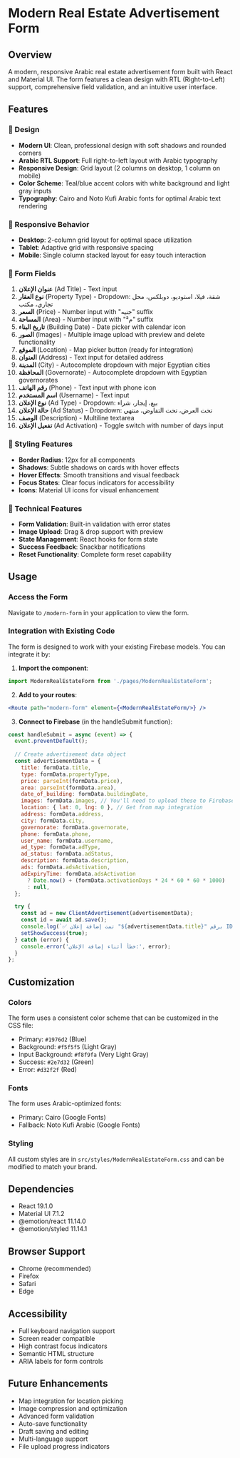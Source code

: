 # Modern Real Estate Advertisement Form

## Overview
A modern, responsive Arabic real estate advertisement form built with React and Material UI. The form features a clean design with RTL (Right-to-Left) support, comprehensive field validation, and an intuitive user interface.

## Features

### 🎨 Design
- **Modern UI**: Clean, professional design with soft shadows and rounded corners
- **Arabic RTL Support**: Full right-to-left layout with Arabic typography
- **Responsive Design**: Grid layout (2 columns on desktop, 1 column on mobile)
- **Color Scheme**: Teal/blue accent colors with white background and light gray inputs
- **Typography**: Cairo and Noto Kufi Arabic fonts for optimal Arabic text rendering

### 📱 Responsive Behavior
- **Desktop**: 2-column grid layout for optimal space utilization
- **Tablet**: Adaptive grid with responsive spacing
- **Mobile**: Single column stacked layout for easy touch interaction

### 🎯 Form Fields
1. **عنوان الإعلان** (Ad Title) - Text input
2. **نوع العقار** (Property Type) - Dropdown: شقة، فيلا، استوديو، دوبلكس، محل تجاري، مكتب
3. **السعر** (Price) - Number input with "جنيه" suffix
4. **المساحة** (Area) - Number input with "م²" suffix
5. **تاريخ البناء** (Building Date) - Date picker with calendar icon
6. **الصور** (Images) - Multiple image upload with preview and delete functionality
7. **الموقع** (Location) - Map picker button (ready for integration)
8. **العنوان** (Address) - Text input for detailed address
9. **المدينة** (City) - Autocomplete dropdown with major Egyptian cities
10. **المحافظة** (Governorate) - Autocomplete dropdown with Egyptian governorates
11. **رقم الهاتف** (Phone) - Text input with phone icon
12. **اسم المستخدم** (Username) - Text input
13. **نوع الإعلان** (Ad Type) - Dropdown: بيع، إيجار، شراء
14. **حالة الإعلان** (Ad Status) - Dropdown: تحت العرض، تحت التفاوض، منتهي
15. **الوصف** (Description) - Multiline textarea
16. **تفعيل الإعلان** (Ad Activation) - Toggle switch with number of days input

### 🎨 Styling Features
- **Border Radius**: 12px for all components
- **Shadows**: Subtle shadows on cards with hover effects
- **Hover Effects**: Smooth transitions and visual feedback
- **Focus States**: Clear focus indicators for accessibility
- **Icons**: Material UI icons for visual enhancement

### 🔧 Technical Features
- **Form Validation**: Built-in validation with error states
- **Image Upload**: Drag & drop support with preview
- **State Management**: React hooks for form state
- **Success Feedback**: Snackbar notifications
- **Reset Functionality**: Complete form reset capability

## Usage

### Access the Form
Navigate to `/modern-form` in your application to view the form.

### Integration with Existing Code
The form is designed to work with your existing Firebase models. You can integrate it by:

1. **Import the component**:
```jsx
import ModernRealEstateForm from './pages/ModernRealEstateForm';
```

2. **Add to your routes**:
```jsx
<Route path="modern-form" element={<ModernRealEstateForm/>} />
```

3. **Connect to Firebase** (in the handleSubmit function):
```jsx
const handleSubmit = async (event) => {
  event.preventDefault();
  
  // Create advertisement data object
  const advertisementData = {
    title: formData.title,
    type: formData.propertyType,
    price: parseInt(formData.price),
    area: parseInt(formData.area),
    date_of_building: formData.buildingDate,
    images: formData.images, // You'll need to upload these to Firebase Storage
    location: { lat: 0, lng: 0 }, // Get from map integration
    address: formData.address,
    city: formData.city,
    governorate: formData.governorate,
    phone: formData.phone,
    user_name: formData.username,
    ad_type: formData.adType,
    ad_status: formData.adStatus,
    description: formData.description,
    ads: formData.adsActivation,
    adExpiryTime: formData.adsActivation 
      ? Date.now() + (formData.activationDays * 24 * 60 * 60 * 1000)
      : null,
  };

  try {
    const ad = new ClientAdvertisement(advertisementData);
    const id = await ad.save();
    console.log(`✅ تمت إضافة إعلان "${advertisementData.title}" برقم ID: ${id}`);
    setShowSuccess(true);
  } catch (error) {
    console.error('خطأ أثناء إضافة الإعلان:', error);
  }
};
```

## Customization

### Colors
The form uses a consistent color scheme that can be customized in the CSS file:
- Primary: `#1976d2` (Blue)
- Background: `#f5f5f5` (Light Gray)
- Input Background: `#f8f9fa` (Very Light Gray)
- Success: `#2e7d32` (Green)
- Error: `#d32f2f` (Red)

### Fonts
The form uses Arabic-optimized fonts:
- Primary: Cairo (Google Fonts)
- Fallback: Noto Kufi Arabic (Google Fonts)

### Styling
All custom styles are in `src/styles/ModernRealEstateForm.css` and can be modified to match your brand.

## Dependencies
- React 19.1.0
- Material UI 7.1.2
- @emotion/react 11.14.0
- @emotion/styled 11.14.1

## Browser Support
- Chrome (recommended)
- Firefox
- Safari
- Edge

## Accessibility
- Full keyboard navigation support
- Screen reader compatible
- High contrast focus indicators
- Semantic HTML structure
- ARIA labels for form controls

## Future Enhancements
- Map integration for location picking
- Image compression and optimization
- Advanced form validation
- Auto-save functionality
- Draft saving and editing
- Multi-language support
- File upload progress indicators 
